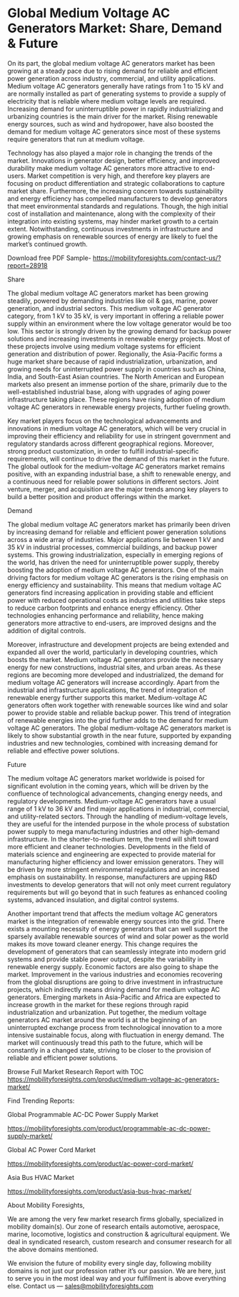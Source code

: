 # Global Medium Voltage AC Generators Market: Share, Demand & Future
On its part, the global medium voltage AC generators market has been growing at a steady pace due to rising demand for reliable and efficient power generation across industry, commercial, and utility applications. Medium voltage AC generators generally have ratings from 1 to 15 kV and are normally installed as part of generating systems to provide a supply of electricity that is reliable where medium voltage levels are required. Increasing demand for uninterruptible power in rapidly industrializing and urbanizing countries is the main driver for the market. Rising renewable energy sources, such as wind and hydropower, have also boosted the demand for medium voltage AC generators since most of these systems require generators that run at medium voltage.

Technology has also played a major role in changing the trends of the market. Innovations in generator design, better efficiency, and improved durability make medium voltage AC generators more attractive to end-users. Market competition is very high, and therefore key players are focusing on product differentiation and strategic collaborations to capture market share. Furthermore, the increasing concern towards sustainability and energy efficiency has compelled manufacturers to develop generators that meet environmental standards and regulations. Though, the high initial cost of installation and maintenance, along with the complexity of their integration into existing systems, may hinder market growth to a certain extent. Notwithstanding, continuous investments in infrastructure and growing emphasis on renewable sources of energy are likely to fuel the market’s continued growth.

Download free PDF Sample- https://mobilityforesights.com/contact-us/?report=28918

Share

The global medium voltage AC generators market has been growing steadily, powered by demanding industries like oil & gas, marine, power generation, and industrial sectors. This medium voltage AC generator category, from 1 kV to 35 kV, is very important in offering a reliable power supply within an environment where the low voltage generator would be too low. This sector is strongly driven by the growing demand for backup power solutions and increasing investments in renewable energy projects. Most of these projects involve using medium voltage systems for efficient generation and distribution of power. Regionally, the Asia-Pacific forms a huge market share because of rapid industrialization, urbanization, and growing needs for uninterrupted power supply in countries such as China, India, and South-East Asian countries. The North American and European markets also present an immense portion of the share, primarily due to the well-established industrial base, along with upgrades of aging power infrastructure taking place. These regions have rising adoption of medium voltage AC generators in renewable energy projects, further fueling growth.

Key market players focus on the technological advancements and innovations in medium voltage AC generators, which will be very crucial in improving their efficiency and reliability for use in stringent government and regulatory standards across different geographical regions. Moreover, strong product customization, in order to fulfill industrial-specific requirements, will continue to drive the demand of this market in the future. The global outlook for the medium-voltage AC generators market remains positive, with an expanding industrial base, a shift to renewable energy, and a continuous need for reliable power solutions in different sectors. Joint venture, merger, and acquisition are the major trends among key players to build a better position and product offerings within the market.

Demand

The global medium voltage AC generators market has primarily been driven by increasing demand for reliable and efficient power generation solutions across a wide array of industries. Major applications lie between 1 kV and 35 kV in industrial processes, commercial buildings, and backup power systems. This growing industrialization, especially in emerging regions of the world, has driven the need for uninterruptible power supply, thereby boosting the adoption of medium voltage AC generators. One of the main driving factors for medium voltage AC generators is the rising emphasis on energy efficiency and sustainability. This means that medium voltage AC generators find increasing application in providing stable and efficient power with reduced operational costs as industries and utilities take steps to reduce carbon footprints and enhance energy efficiency. Other technologies enhancing performance and reliability, hence making generators more attractive to end-users, are improved designs and the addition of digital controls.

Moreover, infrastructure and development projects are being extended and expanded all over the world, particularly in developing countries, which boosts the market. Medium voltage AC generators provide the necessary energy for new constructions, industrial sites, and urban areas. As these regions are becoming more developed and industrialized, the demand for medium voltage AC generators will increase accordingly. Apart from the industrial and infrastructure applications, the trend of integration of renewable energy further supports this market. Medium-voltage AC generators often work together with renewable sources like wind and solar power to provide stable and reliable backup power. This trend of integration of renewable energies into the grid further adds to the demand for medium voltage AC generators. The global medium-voltage AC generators market is likely to show substantial growth in the near future, supported by expanding industries and new technologies, combined with increasing demand for reliable and effective power solutions.

Future

The medium voltage AC generators market worldwide is poised for significant evolution in the coming years, which will be driven by the confluence of technological advancements, changing energy needs, and regulatory developments. Medium-voltage AC generators have a usual range of 1 kV to 36 kV and find major applications in industrial, commercial, and utility-related sectors. Through the handling of medium-voltage levels, they are useful for the intended purpose in the whole process of substation power supply to mega manufacturing industries and other high-demand infrastructure. In the shorter-to-medium term, the trend will shift toward more efficient and cleaner technologies. Developments in the field of materials science and engineering are expected to provide material for manufacturing higher efficiency and lower emission generators. They will be driven by more stringent environmental regulations and an increased emphasis on sustainability. In response, manufacturers are upping R&D investments to develop generators that will not only meet current regulatory requirements but will go beyond that in such features as enhanced cooling systems, advanced insulation, and digital control systems.

Another important trend that affects the medium voltage AC generators market is the integration of renewable energy sources into the grid. There exists a mounting necessity of energy generators that can well support the sparsely available renewable sources of wind and solar power as the world makes its move toward cleaner energy. This change requires the development of generators that can seamlessly integrate into modern grid systems and provide stable power output, despite the variability in renewable energy supply. Economic factors are also going to shape the market. Improvement in the various industries and economies recovering from the global disruptions are going to drive investment in infrastructure projects, which indirectly means driving demand for medium voltage AC generators. Emerging markets in Asia-Pacific and Africa are expected to increase growth in the market for these regions through rapid industrialization and urbanization. Put together, the medium voltage generators AC market around the world is at the beginning of an uninterrupted exchange process from technological innovation to a more intensive sustainable focus, along with fluctuation in energy demand. The market will continuously tread this path to the future, which will be constantly in a changed state, striving to be closer to the provision of reliable and efficient power solutions.

Browse Full Market Research Report with TOC https://mobilityforesights.com/product/medium-voltage-ac-generators-market/

Find Trending Reports:

Global Programmable AC-DC Power Supply Market

https://mobilityforesights.com/product/programmable-ac-dc-power-supply-market/

Global AC Power Cord Market

https://mobilityforesights.com/product/ac-power-cord-market/

Asia Bus HVAC Market

https://mobilityforesights.com/product/asia-bus-hvac-market/

About Mobility Foresights,

We are among the very few market research firms globally, specialized in mobility domain(s). Our zone of research entails automotive, aerospace, marine, locomotive, logistics and construction & agricultural equipment. We deal in syndicated research, custom research and consumer research for all the above domains mentioned.

We envision the future of mobility every single day, following mobility domains is not just our profession rather it’s our passion. We are here, just to serve you in the most ideal way and your fulfillment is above everything else. Contact us — sales@mobilityforesights.com
